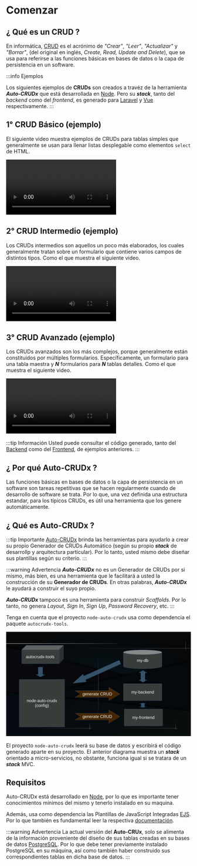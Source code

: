 # Comenzar

## ¿ Qué es un CRUD ?

En informática, [CRUD](https://en.wikipedia.org/wiki/Create,_read,_update_and_delete) es el acrónimo de _"Crear"_, _"Leer"_, _"Actualizar"_ y _"Borrar"_, (del original en inglés, _Create, Read, Update and Delete_), que se usa para referirse a las funciones básicas en bases de datos o la capa de persistencia en un software.

:::info Ejemplos

Los siguientes ejemplos de **CRUDs** son creados a travéz de la herramienta ***Auto-CRUDx*** que está desarrollada en [Node](https://nodejs.org/). Pero su **_stack_**, tanto del _backend_ como del _frontend_, es generado para [Laravel](https://laravel.com/) y [Vue](https://vuejs.org/) respectivamente.
:::

## 1° CRUD Básico (ejemplo)

El siguiente video muestra ejemplos de CRUDs para tablas simples que generalmente se usan para llenar listas desplegable como elementos `select` de HTML.

<video controls>
  <source src="./assets/get-start-1.mp4">
</video>

## 2° CRUD Intermedio (ejemplo)

Los CRUDs intermedios son aquellos un poco más elaborados, los cuales generalmente tratan sobre un formulario que contiene varios campos de distintos tipos. Como el que muestra el siguiente video.

<video controls>
  <source src="./assets/get-start-2.mp4">
</video>

## 3° CRUD Avanzado (ejemplo)

Los CRUDs avanzados son los más complejos, porque generalmente están constituidos por múltiples formularios. Específicamente, un formulario para una tabla maestra y **_N_** formularios para **_N_** tablas detalles. Como el que muestra el siguiente video.

<video controls>
  <source src="./assets/get-start-3.mp4">
</video>

:::tip Información
Usted puede consultar el código generado, tanto del [Backend](https://github.com/CaribesTIC/laravuel-api/tree/main/Modules/Meeting) como del [Frontend](https://github.com/CaribesTIC/laravuel-spa/tree/main/src/modules/Meeting), de ejemplos anteriores. 
:::

## ¿ Por qué Auto-CRUDx ?

Las funciones básicas en bases de datos o la capa de persistencia en un software son tareas repetitivas que se hacen regularmente cuando de desarrollo de software se trata. Por lo que, una vez definida una estructura estandar, para los típicos CRUDs, es útil una herramienta que los genere automáticamente.

## ¿ Qué es Auto-CRUDx ?

:::tip Importante
[Auto-CRUDx](https://github.com/ecanquiz/node-auto-crudx) brinda las herramientas para ayudarlo a crear su propio Generador de CRUDs Automático (según su propio **_stack_** de desarrollp y arquitectura particular). Por lo tanto, usted mismo debe diseñar sus plantillas según su criterio.
:::

:::warning Advertencia
***Auto-CRUDx*** no es un Generador de CRUDs por si mismo, más bien, es una herramienta que le facilitará a usted la construcción de su **Generador de CRUDs**. En otras palabras, ***Auto-CRUDx*** le ayudará a construir el suyo propio.

***Auto-CRUDx*** tampoco es una herramienta para construir _Scaffolds_. Por lo tanto, no genera _Layout_, _Sign In_, _Sign Up_, _Password Recovery_, etc. 
:::

Tenga en cuenta que el proyecto `node-auto-crudx` usa como dependencia el paquete `autocrudx-tools`.

![get-start](./assets/get-start-4.jpg)

El proyecto `node-auto-crudx` leerá su base de datos y escribirá el código generado aparte en su proyecto. El anterior diagrama muestra un **_stack_** orientado a micro-servicios, no obstante, funciona igual si se tratara de un **_stack_** MVC.

## Requisitos

Auto-CRUDx está desarrollado en [Node](https://nodejs.org/), por lo que es importante tener conocimientos mínimos del mismo y tenerlo instalado en su maquina.

Además, usa como dependencia las Plantillas de JavaScript Integradas [EJS](https://www.npmjs.com/package/ejs). Por lo que también es fundamental leer la respectiva [documentación](https://ejs.co/).

:::warning Advertencia
La actual versión del **Auto-CRUx**, solo se alimenta de la información proveniente del diseño de sus tablas creadas en su bases de datos [PostgreSQL](https://www.postgresql.org/). Por lo que debe tener previamente instalado PostgreSQL en su máquina, así como también haber construido sus correspondientes tablas en dicha base de datos.
:::


